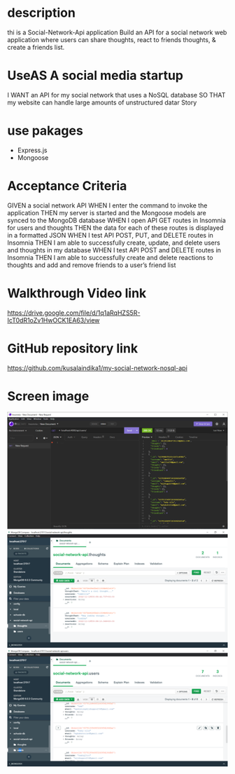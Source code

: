 # description

thi is a Social-Network-Api application Build an API for a social network web application where users can share thoughts, react to friends thoughts, & create a friends list.

# UseAS A social media startup

I WANT an API for my social network that uses a NoSQL database
SO THAT my website can handle large amounts of unstructured datar Story

# use pakages

- Express.js
- Mongoose

# Acceptance Criteria

GIVEN a social network API
WHEN I enter the command to invoke the application
THEN my server is started and the Mongoose models are synced to the MongoDB database
WHEN I open API GET routes in Insomnia for users and thoughts
THEN the data for each of these routes is displayed in a formatted JSON
WHEN I test API POST, PUT, and DELETE routes in Insomnia
THEN I am able to successfully create, update, and delete users and thoughts in my database
WHEN I test API POST and DELETE routes in Insomnia
THEN I am able to successfully create and delete reactions to thoughts and add and remove friends to a user’s friend list

# Walkthrough Video link

https://drive.google.com/file/d/1q1aRqHZS5R-IcT0dR1oZv1HwOCK1EA63/view

# GitHub repository link

https://github.com/kusalaindika1/my-social-network-nosql-api

# Screen image

![](images/img1.PNG)
![](images/img2.PNG)
![](images/img3.PNG)
